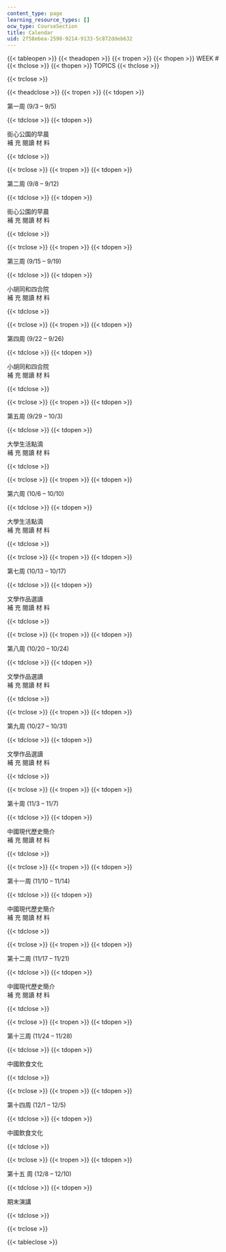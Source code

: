 ```yaml
---
content_type: page
learning_resource_types: []
ocw_type: CourseSection
title: Calendar
uid: 2f58ebea-2598-9214-9133-5c872ddeb632
---
```


{{< tableopen >}}
{{< theadopen >}}
{{< tropen >}}
{{< thopen >}}
WEEK #
{{< thclose >}}
{{< thopen >}}
TOPICS
{{< thclose >}}

{{< trclose >}}

{{< theadclose >}}
{{< tropen >}}
{{< tdopen >}}


第一周 (9/3 – 9/5)


{{< tdclose >}}
{{< tdopen >}}


街心公園的早晨  
補 充 閱讀 材 料


{{< tdclose >}}

{{< trclose >}}
{{< tropen >}}
{{< tdopen >}}


第二周 (9/8 – 9/12)


{{< tdclose >}}
{{< tdopen >}}


街心公園的早晨  
補 充 閱讀 材 料


{{< tdclose >}}

{{< trclose >}}
{{< tropen >}}
{{< tdopen >}}


第三周 (9/15 – 9/19)


{{< tdclose >}}
{{< tdopen >}}


小胡同和四合院  
補 充 閱讀 材 料


{{< tdclose >}}

{{< trclose >}}
{{< tropen >}}
{{< tdopen >}}


第四周 (9/22 – 9/26)


{{< tdclose >}}
{{< tdopen >}}


小胡同和四合院  
補 充 閱讀 材 料


{{< tdclose >}}

{{< trclose >}}
{{< tropen >}}
{{< tdopen >}}


第五周 (9/29 – 10/3)


{{< tdclose >}}
{{< tdopen >}}


大學生活點滴  
補 充 閱讀 材 料


{{< tdclose >}}

{{< trclose >}}
{{< tropen >}}
{{< tdopen >}}


第六周 (10/6 – 10/10)


{{< tdclose >}}
{{< tdopen >}}


大學生活點滴  
補 充 閱讀 材 料


{{< tdclose >}}

{{< trclose >}}
{{< tropen >}}
{{< tdopen >}}


第七周 (10/13 – 10/17)


{{< tdclose >}}
{{< tdopen >}}


文學作品選讀  
補 充 閱讀 材 料


{{< tdclose >}}

{{< trclose >}}
{{< tropen >}}
{{< tdopen >}}


第八周 (10/20 – 10/24)


{{< tdclose >}}
{{< tdopen >}}


文學作品選讀  
補 充 閱讀 材 料


{{< tdclose >}}

{{< trclose >}}
{{< tropen >}}
{{< tdopen >}}


第九周 (10/27 – 10/31)


{{< tdclose >}}
{{< tdopen >}}


文學作品選讀  
補 充 閱讀 材 料


{{< tdclose >}}

{{< trclose >}}
{{< tropen >}}
{{< tdopen >}}


第十周 (11/3 – 11/7)


{{< tdclose >}}
{{< tdopen >}}


中國現代歷史簡介  
補 充 閱讀 材 料


{{< tdclose >}}

{{< trclose >}}
{{< tropen >}}
{{< tdopen >}}


第十一周 (11/10 – 11/14)


{{< tdclose >}}
{{< tdopen >}}


中國現代歷史簡介  
補 充 閱讀 材 料


{{< tdclose >}}

{{< trclose >}}
{{< tropen >}}
{{< tdopen >}}


第十二周 (11/17 – 11/21)


{{< tdclose >}}
{{< tdopen >}}


中國現代歷史簡介  
補 充 閱讀 材 料


{{< tdclose >}}

{{< trclose >}}
{{< tropen >}}
{{< tdopen >}}


第十三周 (11/24 – 11/28)


{{< tdclose >}}
{{< tdopen >}}


中國飲食文化


{{< tdclose >}}

{{< trclose >}}
{{< tropen >}}
{{< tdopen >}}


第十四周 (12/1 – 12/5)


{{< tdclose >}}
{{< tdopen >}}


中國飲食文化


{{< tdclose >}}

{{< trclose >}}
{{< tropen >}}
{{< tdopen >}}


第十五 周 (12/8 – 12/10)


{{< tdclose >}}
{{< tdopen >}}


期末演講


{{< tdclose >}}

{{< trclose >}}

{{< tableclose >}}